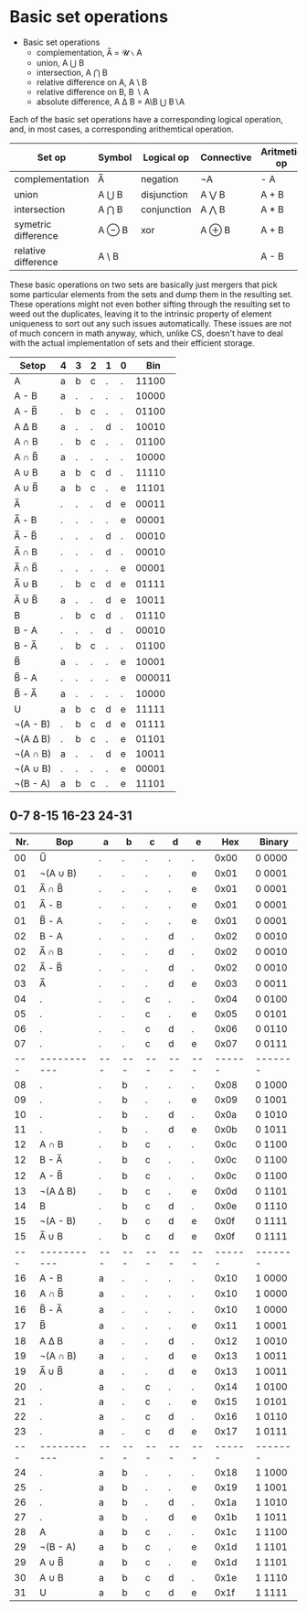 # Basic set operations

* Basic set operations
  + complementation,          A̅ = 𝓤 ∖ A
  + union,                    A ⋃ B
  + intersection,             A ⋂ B
  - relative difference on A, A \ B
  - relative difference on B, B ∖ A
  - absolute difference,      A Δ B = A\B ⋃ B∖A


Each of the basic set operations have a corresponding logical operation, and, in most cases, a corresponding arithemtical operation.


Set op              | Symbol | Logical op   | Connective | Aritmetic op
--------------------|--------|--------------|------------|---------------
complementation     | A̅      | negation     | ¬A         | - A
union               | A ⋃ B  | disjunction  | A ⋁ B      | A + B
intersection        | A ⋂ B  | conjunction  | A ⋀ B      | A * B
symetric difference | A ⊖ B  | xor          | A ⊕ B      | A + B
relative difference | A \ B  |              |            | A - B



These basic operations on two sets are basically just mergers that pick some particular elements from the sets and dump them in the resulting set. These operations might not even bother sifting through the resulting set to weed out the duplicates, leaving it to the intrinsic property of element uniqueness to sort out any such issues automatically. These issues are not of much concern in math anyway, which, unlike CS, doesn't have to deal with the actual implementation of sets and their efficient storage.


Setop     | 4 | 3 | 2 | 1 | 0 | Bin
----------|---|---|---|---|---|-----------
A         | a | b | c | . | . | 11100
A - B     | a | . | . | . | . | 10000
A - B̅     | . | b | c | . | . | 01100
A Δ B     | a | . | . | d | . | 10010
A ∩ B     | . | b | c | . | . | 01100
A ∩ B̅     | a | . | . | . | . | 10000
A ∪ B     | a | b | c | d | . | 11110
A ∪ B̅     | a | b | c | . | e | 11101
A̅         | . | . | . | d | e | 00011
A̅ - B     | . | . | . | . | e | 00001
A̅ - B̅     | . | . | . | d | . | 00010
A̅ ∩ B     | . | . | . | d | . | 00010
A̅ ∩ B̅     | . | . | . | . | e | 00001
A̅ ∪ B     | . | b | c | d | e | 01111
A̅ ∪ B̅     | a | . | . | d | e | 10011
B         | . | b | c | d | . | 01110
B - A     | . | . | . | d | . | 00010
B - A̅     | . | b | c | . | . | 01100
B̅         | a | . | . | . | e | 10001
B̅ - A     | . | . | . | . | e | 000011
B̅ - A̅     | a | . | . | . | . | 10000
U         | a | b | c | d | e | 11111
¬(A - B)  | . | b | c | d | e | 01111
¬(A Δ B)  | . | b | c | . | e | 01101
¬(A ∩ B)  | a | . | . | d | e | 10011
¬(A ∪ B)  | . | . | . | . | e | 00001
¬(B - A)  | a | b | c | . | e | 11101


## 0-7 8-15 16-23 24-31

Nr.| Bop       | a | b | c | d | e | Hex  | Binary
---|-----------|---|---|---|---|---|------|-------
00 | U̅         | . | . | . | . | . | 0x00 | 0 0000
01 | ¬(A ∪ B)  | . | . | . | . | e | 0x01 | 0 0001
01 | A̅ ∩ B̅     | . | . | . | . | e | 0x01 | 0 0001
01 | A̅ - B     | . | . | . | . | e | 0x01 | 0 0001
01 | B̅ - A     | . | . | . | . | e | 0x01 | 0 0001
02 | B - A     | . | . | . | d | . | 0x02 | 0 0010
02 | A̅ ∩ B     | . | . | . | d | . | 0x02 | 0 0010
02 | A̅ - B̅     | . | . | . | d | . | 0x02 | 0 0010
03 | A̅         | . | . | . | d | e | 0x03 | 0 0011
04 | .         | . | . | c | . | . | 0x04 | 0 0100
05 | .         | . | . | c | . | e | 0x05 | 0 0101
06 | .         | . | . | c | d | . | 0x06 | 0 0110
07 | .         | . | . | c | d | e | 0x07 | 0 0111
---|-----------|---|---|---|---|---|------|-------
08 | .         | . | b | . | . | . | 0x08 | 0 1000
09 | .         | . | b | . | . | e | 0x09 | 0 1001
10 | .         | . | b | . | d | . | 0x0a | 0 1010
11 | .         | . | b | . | d | e | 0x0b | 0 1011
12 | A ∩ B     | . | b | c | . | . | 0x0c | 0 1100
12 | B - A̅     | . | b | c | . | . | 0x0c | 0 1100
12 | A - B̅     | . | b | c | . | . | 0x0c | 0 1100
13 | ¬(A Δ B)  | . | b | c | . | e | 0x0d | 0 1101
14 | B         | . | b | c | d | . | 0x0e | 0 1110
15 | ¬(A - B)  | . | b | c | d | e | 0x0f | 0 1111
15 | A̅ ∪ B     | . | b | c | d | e | 0x0f | 0 1111
---|-----------|---|---|---|---|---|------|-------
16 | A - B     | a | . | . | . | . | 0x10 | 1 0000
16 | A ∩ B̅     | a | . | . | . | . | 0x10 | 1 0000
16 | B̅ - A̅     | a | . | . | . | . | 0x10 | 1 0000
17 | B̅         | a | . | . | . | e | 0x11 | 1 0001
18 | A Δ B     | a | . | . | d | . | 0x12 | 1 0010
19 | ¬(A ∩ B)  | a | . | . | d | e | 0x13 | 1 0011
19 | A̅ ∪ B̅     | a | . | . | d | e | 0x13 | 1 0011
20 | .         | a | . | c | . | . | 0x14 | 1 0100
21 | .         | a | . | c | . | e | 0x15 | 1 0101
22 | .         | a | . | c | d | . | 0x16 | 1 0110
23 | .         | a | . | c | d | e | 0x17 | 1 0111
---|-----------|---|---|---|---|---|------|-------
24 | .         | a | b | . | . | . | 0x18 | 1 1000
25 | .         | a | b | . | . | e | 0x19 | 1 1001
26 | .         | a | b | . | d | . | 0x1a | 1 1010
27 | .         | a | b | . | d | e | 0x1b | 1 1011
28 | A         | a | b | c | . | . | 0x1c | 1 1100
29 | ¬(B - A)  | a | b | c | . | e | 0x1d | 1 1101
29 | A ∪ B̅     | a | b | c | . | e | 0x1d | 1 1101
30 | A ∪ B     | a | b | c | d | . | 0x1e | 1 1110
31 | U         | a | b | c | d | e | 0x1f | 1 1111
